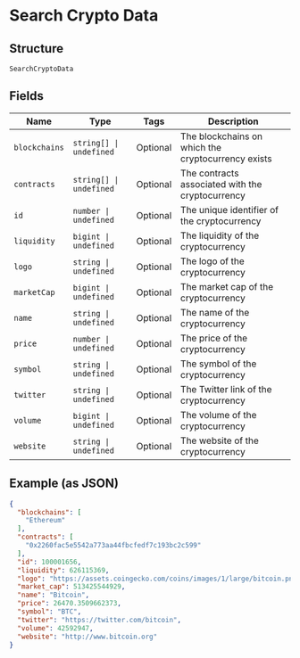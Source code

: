 
# Search Crypto Data

## Structure

`SearchCryptoData`

## Fields

| Name | Type | Tags | Description |
|  --- | --- | --- | --- |
| `blockchains` | `string[] \| undefined` | Optional | The blockchains on which the cryptocurrency exists |
| `contracts` | `string[] \| undefined` | Optional | The contracts associated with the cryptocurrency |
| `id` | `number \| undefined` | Optional | The unique identifier of the cryptocurrency |
| `liquidity` | `bigint \| undefined` | Optional | The liquidity of the cryptocurrency |
| `logo` | `string \| undefined` | Optional | The logo of the cryptocurrency |
| `marketCap` | `bigint \| undefined` | Optional | The market cap of the cryptocurrency |
| `name` | `string \| undefined` | Optional | The name of the cryptocurrency |
| `price` | `number \| undefined` | Optional | The price of the cryptocurrency |
| `symbol` | `string \| undefined` | Optional | The symbol of the cryptocurrency |
| `twitter` | `string \| undefined` | Optional | The Twitter link of the cryptocurrency |
| `volume` | `bigint \| undefined` | Optional | The volume of the cryptocurrency |
| `website` | `string \| undefined` | Optional | The website of the cryptocurrency |

## Example (as JSON)

```json
{
  "blockchains": [
    "Ethereum"
  ],
  "contracts": [
    "0x2260fac5e5542a773aa44fbcfedf7c193bc2c599"
  ],
  "id": 100001656,
  "liquidity": 626115369,
  "logo": "https://assets.coingecko.com/coins/images/1/large/bitcoin.png?1547033579",
  "market_cap": 513425544929,
  "name": "Bitcoin",
  "price": 26470.3509662373,
  "symbol": "BTC",
  "twitter": "https://twitter.com/bitcoin",
  "volume": 42592947,
  "website": "http://www.bitcoin.org"
}
```

